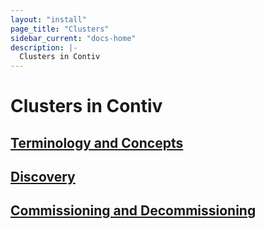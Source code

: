 ```yaml
---
layout: "install"
page_title: "Clusters"
sidebar_current: "docs-home"
description: |-
  Clusters in Contiv
---
```


# Clusters in Contiv

## [Terminology and Concepts](/install/user_guides/cluster/concepts.html)

## [Discovery](/install/user_guides/cluster/discovery.html)

## [Commissioning and Decommissioning](/install/user_guides/cluster/commissioning.html)
